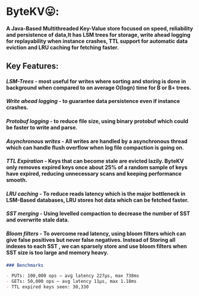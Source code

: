 # ByteKV😛:

#### A Java-Based Multithreaded Key-Value store focused on speed, reliability and persistence of data,It has LSM trees for storage, write ahead logging for replayability when instance crashes, TTL  support for automatic data eviction and LRU caching for fetching faster.

## Key Features:

#### *LSM-Trees* - most useful for writes where sorting and storing is done in background    when compared to on average O(logn) time for B or B+ trees.

#### *Write ahead logging* - to guarantee data persistence even if instance crashes.

#### *Protobuf logging* - to reduce file size, using binary protobuf which could be faster to write and parse.

#### *Asynchronous writes* - All writes are handled by a asynchronous thread which can handle flush overflow when log file compaction is going on.

#### *TTL Expiration* - Keys that can become stale are evicted lazily. ByteKV only removes expired keys once about 25% of a random sample of keys have expired, reducing unnecessary scans and keeping performance smooth.

#### *LRU caching* - To reduce reads latency which is the major bottleneck in LSM-Based databases, LRU stores hot data which can be fetched faster.

#### *SST merging* - Using levelled compaction to decrease the number of SST and overwrite stale data.

#### *Bloom filters* - To overcome read latency, using bloom filters which can give false positives but never false negatives. Instead of Storing all indexes to each SST , we can sparsely store and use bloom filters when SST size is too large and memory heavy.

```markdown
### Benchmarks

- PUTs: 100,000 ops — avg latency 227µs, max 738ms
- GETs: 50,000 ops — avg latency 11µs, max 1.18ms
- TTL expired keys seen: 30,330
```





